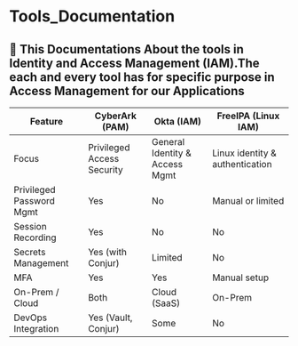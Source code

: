 # Tools_Documentation
## 📄 This Documentations About the tools in Identity and Access Management (IAM).The each and every tool has for specific purpose in Access Management for our Applications 

| Feature                  | CyberArk (PAM)             | Okta (IAM)                     | FreeIPA (Linux IAM)             |
|--------------------------|----------------------------|--------------------------------|---------------------------------|
| Focus                    | Privileged Access Security | General Identity & Access Mgmt | Linux identity & authentication |
| Privileged Password Mgmt | Yes                      | No                           | Manual or limited            |
| Session Recording        | Yes                      | No                           | No                            |
| Secrets Management       | Yes (with Conjur)        | Limited                      | No                            |
| MFA                      | Yes                      | Yes                          | Manual setup                 |
| On-Prem / Cloud          | Both                        | Cloud (SaaS)                   | On-Prem                         |
| DevOps Integration       | Yes (Vault, Conjur)      | Some                         | No                            |


